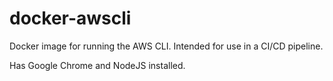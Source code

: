 # docker-awscli
Docker image for running the AWS CLI. Intended for use in a CI/CD pipeline.

Has Google Chrome and NodeJS installed.
